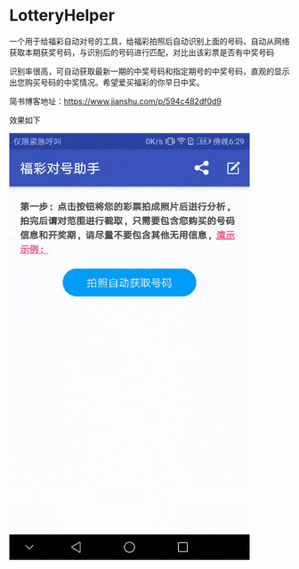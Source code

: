 # LotteryHelper
一个用于给福彩自动对号的工具，给福彩拍照后自动识别上面的号码，自动从网络获取本期获奖号码，与识别后的号码进行匹配，对比出该彩票是否有中奖号码

识别率很高，可自动获取最新一期的中奖号码和指定期号的中奖号码，直观的显示出您购买号码的中奖情况。希望爱买福彩的你早日中奖。

简书博客地址：https://www.jianshu.com/p/594c482df0d9

效果如下

<img src="./pic/result.gif"/>
